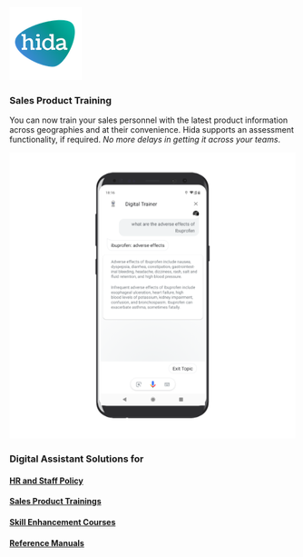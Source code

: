 [![hida](images/hida-128x128.png)](./)

### Sales Product Training
You can now train your sales personnel with the latest product information across geographies and at their convenience. Hida supports an assessment functionality, if required. *No more delays in getting it across your teams*.

![hr screen](images/sales.png)

### Digital Assistant Solutions for

#### [HR and Staff Policy](./hr.html)
#### [Sales Product Trainings](./sales.html)
#### [Skill Enhancement Courses](./skill.html)
#### [Reference Manuals](./manuals.html)
